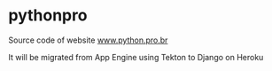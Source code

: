 # pythonpro
Source code of website www.python.pro.br

It will be migrated from App Engine using Tekton to Django on Heroku
